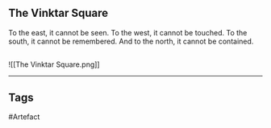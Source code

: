 ## The Vinktar Square
To the east,
it cannot be seen.
To the west,
it cannot be touched.
To the south,
it cannot be remembered.
And to the north,
it cannot be contained.
## 
![[The Vinktar Square.png]]

---
## Tags
#Artefact